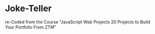 # Joke-Teller
re-Coded from the Course "JavaScript Web Projects 20 Projects to Build Your Portfolio From ZTM"
